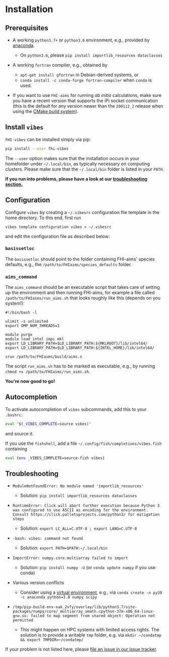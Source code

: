 # Installation

## Prerequisites

- A working `python3.7+` or `python3.6` environment, e.g., provided by [anaconda](https://docs.conda.io/en/latest/miniconda.html). 
	- On `python3.6`, please `pip install importlib_resources dataclasses`

- A working `fortran` compiler, e.g., obtained by
  
  - `apt-get install gfortran` in Debian-derived systems, or
  - `conda install -c conda-forge fortran-compiler` when `conda` is used.
- If you want to use `FHI-aims` for running _ab initio_ calculations, make sure you have a recent version that supports the iPi socket communication (this is the default for any version newer than the `200112_2` release when using the [CMake build system](https://aims-git.rz-berlin.mpg.de/aims/FHIaims/-/wikis/CMake-Tutorial)).


## Install `vibes`

`FHI-vibes` can be installed simply via pip:

```bash
pip install --user fhi-vibes
```

The `--user` option makes sure that the installation occurs in your homefolder under `~/.local/bin`, as typically
necessary on computing clusters. Please make sure that the `~/.local/bin` folder is listed in your `PATH`.

**If you run into problems, please have a look at our [troubleshooting section.](#Troubleshooting)**

## Configuration

Configure `vibes` by creating a `~/.vibesrc` configuration file template in the home directory. To this end, first run

```
vibes template configuration vibes > ~/.vibesrc
```

and edit the configuration file as described below:

### `basissetloc`

The `basissetloc` should point to the folder containing FHI-aims' species defaults, e.g., the `/path/to/FHIaims/species_defaults` folder.

### `aims_command`

The `aims_command` should be an executable script that takes care of setting up the environment and then running FHI-aims, for example a file called `/path/to/FHIaims/run_aims.sh`  that looks roughly like this (depends on you system!):

```
#!/bin/bash -l

ulimit -s unlimited
export OMP_NUM_THREADS=1

module purge
module load intel impi mkl
export LD_LIBRARY_PATH=$LD_LIBRARY_PATH:${MKLROOT}/lib/intel64/
export LD_LIBRARY_PATH=$LD_LIBRARY_PATH:${INTEL_HOME}/lib/intel64/

srun /path/to/FHIaims/build/aims.x
```

The script `run_aims.sh` has to be marked as executable, e.g., by running `chmod +x /path/to/FHIaims/run_aims.sh`. 

**You're now good to go!**

## Autocompletion

To activate autocompletion of `vibes` subcommands, add this to your `.bashrc`:

```bash
eval "$(_VIBES_COMPLETE=source vibes)"
```

and source it.

If you use the `fishshell`, add a file `~/.config/fish/completions/vibes.fish` containing

```bash
eval (env _VIBES_COMPLETE=source-fish vibes)
```



## Troubleshooting

- `ModuleNotFoundError: No module named 'importlib_resources'` 
    - Solution: `pip install importlib_resources dataclasses`
- `RuntimeError: Click will abort further execution because Python 3 was configured to use ASCII as encoding for the environment. Consult https://click.palletsprojects.com/python3/ for mitigation steps` 
    - Solution:  `export LC_ALL=C.UTF-8 ; export LANG=C.UTF-8`
- `-bash: vibes: command not found` 
    - Solution: `export PATH=$PATH:~/.local/bin`
- `ImportError: numpy.core.multiarray failed to import`
    - Solution: `pip install numpy -U` (or `conda update numpy` if you use conda)
- Various version conflicts
    - Consider using a [virtual environment](https://docs.conda.io/projects/conda/en/latest/user-guide/tasks/manage-environments.html), e.g., via `conda create -n py38 -c anaconda python=3.8 numpy scipy`

- `/tmp/pip-build-env-xak_2vfy/overlay/lib/python3.7/site-packages/numpy/core/_multiarray_umath.cpython-37m-x86_64-linux-gnu.so: failed to map segment from shared object: Operation not permitted`
    - This might happen on HPC systems with limited access rights. The solution is to provide a writable `tmp` folder, e.g. via `mkdir ~/condatmp && export TMPDIR=~/condatmp/`

If your problem is not listed here, please [file an issue in our issue tracker](https://gitlab.com/vibes-developers/vibes/-/issues).
